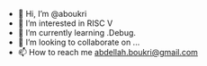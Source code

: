- 👋 Hi, I’m @aboukri
- 👀 I’m interested in RISC V 
- 🌱 I’m currently learning .Debug.
- 💞️ I’m looking to collaborate on ...
- 📫 How to reach me abdellah.boukri@gmail.com

<!---
aboukri/aboukri is a ✨ special ✨ repository because its `README.md` (this file) appears on your GitHub profile.
You can click the Preview link to take a look at your changes.
--->
